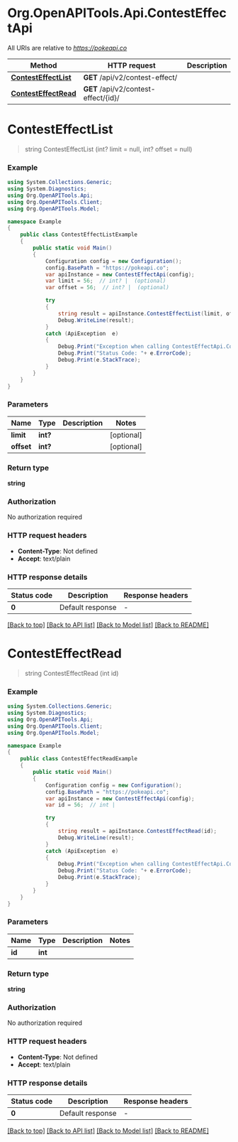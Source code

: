 # Org.OpenAPITools.Api.ContestEffectApi

All URIs are relative to *https://pokeapi.co*

Method | HTTP request | Description
------------- | ------------- | -------------
[**ContestEffectList**](ContestEffectApi.md#contesteffectlist) | **GET** /api/v2/contest-effect/ | 
[**ContestEffectRead**](ContestEffectApi.md#contesteffectread) | **GET** /api/v2/contest-effect/{id}/ | 


<a name="contesteffectlist"></a>
# **ContestEffectList**
> string ContestEffectList (int? limit = null, int? offset = null)



### Example
```csharp
using System.Collections.Generic;
using System.Diagnostics;
using Org.OpenAPITools.Api;
using Org.OpenAPITools.Client;
using Org.OpenAPITools.Model;

namespace Example
{
    public class ContestEffectListExample
    {
        public static void Main()
        {
            Configuration config = new Configuration();
            config.BasePath = "https://pokeapi.co";
            var apiInstance = new ContestEffectApi(config);
            var limit = 56;  // int? |  (optional) 
            var offset = 56;  // int? |  (optional) 

            try
            {
                string result = apiInstance.ContestEffectList(limit, offset);
                Debug.WriteLine(result);
            }
            catch (ApiException  e)
            {
                Debug.Print("Exception when calling ContestEffectApi.ContestEffectList: " + e.Message );
                Debug.Print("Status Code: "+ e.ErrorCode);
                Debug.Print(e.StackTrace);
            }
        }
    }
}
```

### Parameters

Name | Type | Description  | Notes
------------- | ------------- | ------------- | -------------
 **limit** | **int?**|  | [optional] 
 **offset** | **int?**|  | [optional] 

### Return type

**string**

### Authorization

No authorization required

### HTTP request headers

 - **Content-Type**: Not defined
 - **Accept**: text/plain


### HTTP response details
| Status code | Description | Response headers |
|-------------|-------------|------------------|
| **0** | Default response |  -  |

[[Back to top]](#) [[Back to API list]](../README.md#documentation-for-api-endpoints) [[Back to Model list]](../README.md#documentation-for-models) [[Back to README]](../README.md)

<a name="contesteffectread"></a>
# **ContestEffectRead**
> string ContestEffectRead (int id)



### Example
```csharp
using System.Collections.Generic;
using System.Diagnostics;
using Org.OpenAPITools.Api;
using Org.OpenAPITools.Client;
using Org.OpenAPITools.Model;

namespace Example
{
    public class ContestEffectReadExample
    {
        public static void Main()
        {
            Configuration config = new Configuration();
            config.BasePath = "https://pokeapi.co";
            var apiInstance = new ContestEffectApi(config);
            var id = 56;  // int | 

            try
            {
                string result = apiInstance.ContestEffectRead(id);
                Debug.WriteLine(result);
            }
            catch (ApiException  e)
            {
                Debug.Print("Exception when calling ContestEffectApi.ContestEffectRead: " + e.Message );
                Debug.Print("Status Code: "+ e.ErrorCode);
                Debug.Print(e.StackTrace);
            }
        }
    }
}
```

### Parameters

Name | Type | Description  | Notes
------------- | ------------- | ------------- | -------------
 **id** | **int**|  | 

### Return type

**string**

### Authorization

No authorization required

### HTTP request headers

 - **Content-Type**: Not defined
 - **Accept**: text/plain


### HTTP response details
| Status code | Description | Response headers |
|-------------|-------------|------------------|
| **0** | Default response |  -  |

[[Back to top]](#) [[Back to API list]](../README.md#documentation-for-api-endpoints) [[Back to Model list]](../README.md#documentation-for-models) [[Back to README]](../README.md)

